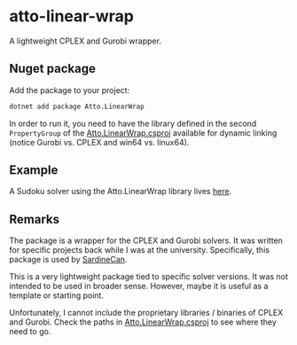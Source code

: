 # atto-linear-wrap

A lightweight CPLEX and Gurobi wrapper.

## Nuget package

Add the package to your project:

```sh
dotnet add package Atto.LinearWrap
```

In order to run it, you need to have the library defined in the second `PropertyGroup` of the [Atto.LinearWrap.csproj](Atto.LinearWrap\Atto.LinearWrap.csproj) available for dynamic linking (notice Gurobi vs. CPLEX and win64 vs. linux64).

## Example

A Sudoku solver using the Atto.LinearWrap library lives [here](examples/Sudoku/README.md).

## Remarks

The package is a wrapper for the CPLEX and Gurobi solvers. It was written for specific projects back while I was at the university. Specifically, this package is used by [SardineCan](https://github.com/merschformann/sardine-can).

This is a very lightweight package tied to specific solver versions. It was not intended to be used in broader sense. However, maybe it is useful as a template or starting point.

Unfortunately, I cannot include the proprietary libraries / binaries of CPLEX and Gurobi. Check the paths in [Atto.LinearWrap.csproj](Atto.LinearWrap\Atto.LinearWrap.csproj) to see where they need to go.
